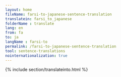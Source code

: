 ```yaml
---
layout: home
fileName: farsi-to-japanese-sentence-translation
translatein: farsi_to_japanese
folderName : translate
lang: en
from: fa
to: ja
langName : farsi-to
permalink: /farsi-to-japanese-sentence-translation
tool: sentence-translations
nointernationalization: true
---
```

{% include section/translateinto.html %}

